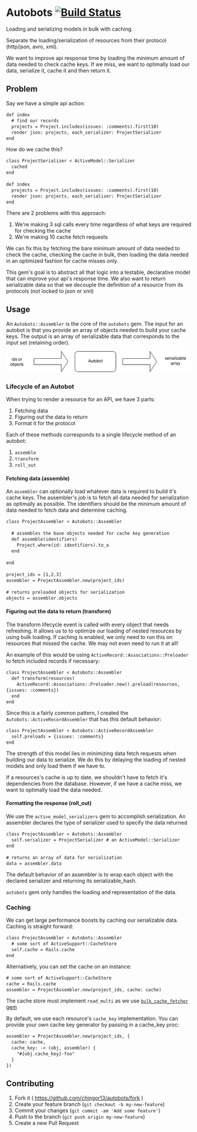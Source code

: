 # Autobots [![Build Status](https://travis-ci.org/chingor13/autobots.png)](https://travis-ci.org/chingor13/autobots)

Loading and serializing models in bulk with caching.

Separate the loading/serialization of resources from their protocol (http/json, avro, xml).

We want to improve api response time by loading the minimum amount of data needed to check cache keys. If we miss, we want to optimally load our data, serialize it, cache it and then return it.

## Problem

Say we have a simple api action:

	def index
	  # find our records
	  projects = Project.includes(issues: :comments).first(10)
	  render json: projects, each_serializer: ProjectSerializer
	end

How do we cache this?

    class ProjectSerializer < ActiveModel::Serializer
      cached
    end

    def index
      projects = Project.includes(issues: :comments).first(10)
      render json: projects, each_serializer: ProjectSerializer
    end

There are 2 problems with this approach:

1. We're making 3 sql calls every time regardless of what keys are required for checking the cache
2. We're making 10 cache fetch requests

We can fix this by fetching the bare minimum amount of data needed to check the cache, checking the cache in bulk, then loading the data needed in an optimized fashion for cache misses only.

This gem's goal is to abstract all that logic into a testable, declarative model that can improve your api's response time. We also want to return serializable data so that we decouple the definition of a resource from its protocols (not locked to json or xml)

## Usage

An `Autobots::Assembler` is the core of the `autobots` gem. The input for an autobot is that you provide an array of objects needed to build your cache keys. The output is an array of serializable data that corresponds to the input set (retaining order).

![flow](docs/flow.png)

### Lifecycle of an Autobot

When trying to render a resource for an API, we have 3 parts:

1. Fetching data
2. Figuring out the data to return
3. Format it for the protocol

Each of these methods corresponds to a single lifecycle method of an autobot:

1. `assemble`
2. `transform`
3. `roll_out`


#### Fetching data (assemble)

An `assembler` can optionally load whatever data is required to build it's cache keys. The assembler's job is to fetch all data needed for serialization as optimally as possible. The identifiers should be the minimum amount of data needed to fetch data and determine caching.

	class ProjectAssembler < Autobots::Assembler
	
	  # assembles the base objects needed for cache key generation
	  def assemble(identifiers)
	    Project.where(id: identifiers).to_a
	  end
	
	end

	project_ids = [1,2,3]
	assembler = ProjectAssembler.new(project_ids)
	
	# returns preloaded objects for serialization
	objects = assembler.objects

#### Figuring out the data to return (transform)

The transform lifecycle event is called with every object that needs refreshing. It allows us to to optimize our loading of nested resources by using bulk loading. If caching is enabled, we only need to run this on resources that missed the cache. We may not even need to run it at all!

An example of this would be using `ActiveRecord::Associations::Preloader` to fetch included records if necessary:

	class ProjectAssembler < Autobots::Assembler
	  def transform(resources)
	  	ActiveRecord::Associations::Preloader.new().preload(resources, {issues: :comments})
	  end
	end

Since this is a fairly common pattern, I created the `Autobots::ActiveRecordAssembler` that has this default behavior:

	class ProjectAssembler < Autobots::ActiveRecordAssembler
	  self.preloads = {issues: :comments}
	end

The strength of this model lies in minimizing data fetch requests when building our data to serialize. We do this by delaying the loading of nested models and only load them if we have to.

If a resources's cache is up to date, we shouldn't have to fetch it's dependencies from the database. However, if we have a cache miss, we want to optimally load the data needed.

#### Formatting the response (roll_out)

We use the `active_model_serializers` gem to accomplish serialization. An assembler declares the type of serializer used to specify the data returned


	class ProjectAssembler < Autobots::Assembler
	  self.serializer = ProjectSerializer # an ActiveModel::Serializer
	end
	
	# returns an array of data for serialization
	data = assembler.data

The default behavior of an assembler is to wrap each object with the declared serializer and returning its serializable_hash.

`autobots` gem only handles the loading and representation of the data.

### Caching

We can get large performance boosts by caching our serializable data. Caching is straight forward:

	class ProjectAssembler < Autobots::Assembler
	  # some sort of ActiveSupport::CacheStore
	  self.cache = Rails.cache
	end

Alternatively, you can set the cache on an instance:	

	# some sort of ActiveSupport::CacheStore
	cache = Rails.cache
	assembler = ProjectAssembler.new(project_ids, cache: cache)

The cache store must implement `read_multi` as we use [`bulk_cache_fetcher` gem](https://github.com/justinweiss/bulk_cache_fetcher/)

By default, we use each resource's `cache_key` implementation. You can provide your own cache key generator by passing in a cache_key proc:

	assembler = ProjectAssembler.new(project_ids, {
	  cache: cache,
	  cache_key: -> (obj, assembler) {
	    "#{obj.cache_key}-foo"
	  }
	})


## Contributing

1. Fork it ( https://github.com/chingor13/autobots/fork )
2. Create your feature branch (`git checkout -b my-new-feature`)
3. Commit your changes (`git commit -am 'Add some feature'`)
4. Push to the branch (`git push origin my-new-feature`)
5. Create a new Pull Request

